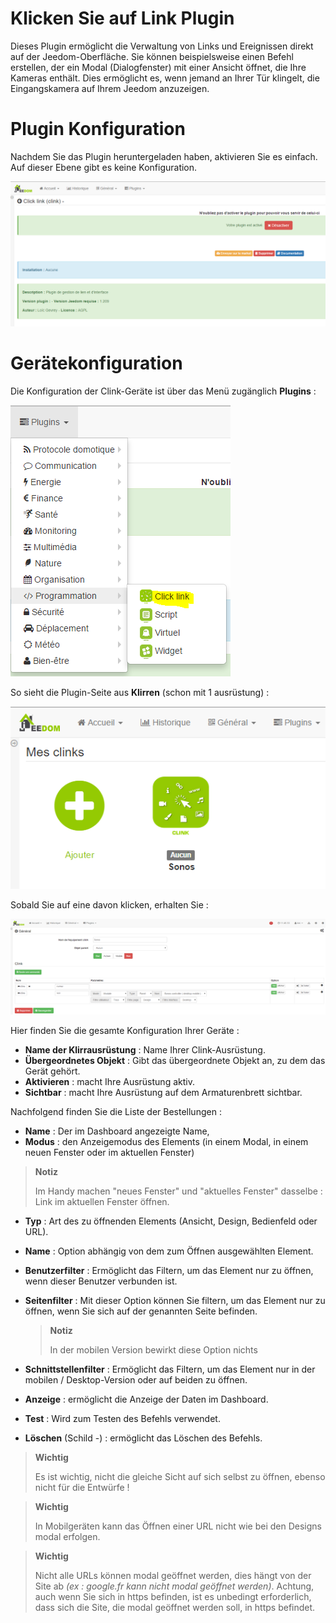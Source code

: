 # Klicken Sie auf Link Plugin

Dieses Plugin ermöglicht die Verwaltung von Links und Ereignissen direkt auf der Jeedom-Oberfläche. Sie können beispielsweise einen Befehl erstellen, der ein Modal (Dialogfenster) mit einer Ansicht öffnet, die Ihre Kameras enthält. Dies ermöglicht es, wenn jemand an Ihrer Tür klingelt, die Eingangskamera auf Ihrem Jeedom anzuzeigen.

# Plugin Konfiguration

Nachdem Sie das Plugin heruntergeladen haben, aktivieren Sie es einfach. Auf dieser Ebene gibt es keine Konfiguration.

![clink1](../images/clink1.PNG)

# Gerätekonfiguration

Die Konfiguration der Clink-Geräte ist über das Menü zugänglich **Plugins** :

![clink2](../images/clink2.PNG)

So sieht die Plugin-Seite aus **Klirren** (schon mit 1 ausrüstung) :

![clink3](../images/clink3.PNG)

Sobald Sie auf eine davon klicken, erhalten Sie :

![clink4](../images/clink4.PNG)

Hier finden Sie die gesamte Konfiguration Ihrer Geräte :

-   **Name der Klirrausrüstung** : Name Ihrer Clink-Ausrüstung.
-   **Übergeordnetes Objekt** : Gibt das übergeordnete Objekt an, zu dem das Gerät gehört.
-   **Aktivieren** : macht Ihre Ausrüstung aktiv.
-   **Sichtbar** : macht Ihre Ausrüstung auf dem Armaturenbrett sichtbar.

Nachfolgend finden Sie die Liste der Bestellungen :

-   **Name** : Der im Dashboard angezeigte Name,
-   **Modus** : den Anzeigemodus des Elements (in einem Modal, in einem neuen Fenster oder im aktuellen Fenster)

   > **Notiz**
   >
   > Im Handy machen "neues Fenster" und "aktuelles Fenster" dasselbe : Link im aktuellen Fenster öffnen.

-   **Typ** : Art des zu öffnenden Elements (Ansicht, Design, Bedienfeld oder URL).
-   **Name** : Option abhängig von dem zum Öffnen ausgewählten Element.
-   **Benutzerfilter** : Ermöglicht das Filtern, um das Element nur zu öffnen, wenn dieser Benutzer verbunden ist.

-   **Seitenfilter** : Mit dieser Option können Sie filtern, um das Element nur zu öffnen, wenn Sie sich auf der genannten Seite befinden.

    > **Notiz**
    >
    > In der mobilen Version bewirkt diese Option nichts

-   **Schnittstellenfilter** : Ermöglicht das Filtern, um das Element nur in der mobilen / Desktop-Version oder auf beiden zu öffnen.
-   **Anzeige** : ermöglicht die Anzeige der Daten im Dashboard.
-   **Test** : Wird zum Testen des Befehls verwendet.
-   **Löschen** (Schild -) : ermöglicht das Löschen des Befehls.

> **Wichtig**
>
> Es ist wichtig, nicht die gleiche Sicht auf sich selbst zu öffnen, ebenso nicht für die Entwürfe !

> **Wichtig**
>
> In Mobilgeräten kann das Öffnen einer URL nicht wie bei den Designs modal erfolgen.

> **Wichtig**
>
> Nicht alle URLs können modal geöffnet werden, dies hängt von der Site ab *(ex : google.fr kann nicht modal geöffnet werden)*. Achtung, auch wenn Sie sich in https befinden, ist es unbedingt erforderlich, dass sich die Site, die modal geöffnet werden soll, in https befindet.
